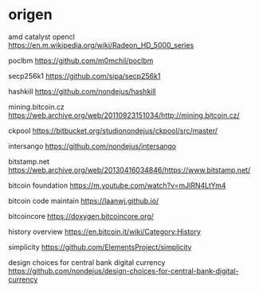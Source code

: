 origen
======

amd catalyst opencl 
https://en.m.wikipedia.org/wiki/Radeon_HD_5000_series

poclbm 
https://github.com/m0mchil/poclbm

secp256k1
https://github.com/sipa/secp256k1

hashkill
https://github.com/nondejus/hashkill

mining.bitcoin.cz 
https://web.archive.org/web/20110923151034/http://mining.bitcoin.cz/

ckpool 
https://bitbucket.org/studionondejus/ckpool/src/master/

intersango 
https://github.com/nondejus/intersango

bitstamp.net 
https://web.archive.org/web/20130416034846/https://www.bitstamp.net/

bitcoin foundation 
https://m.youtube.com/watch?v=mJlRN4LtYm4

bitcoin code maintain
https://laanwj.github.io/

bitcoincore
https://doxygen.bitcoincore.org/

history overview
https://en.bitcoin.it/wiki/Category:History

simplicity
https://github.com/ElementsProject/simplicity

design choices for central bank digital currency
https://github.com/nondejus/design-choices-for-central-bank-digital-currency

